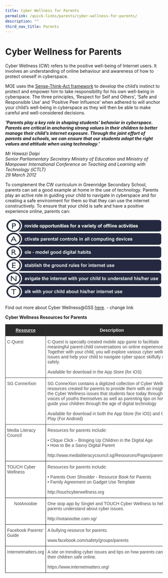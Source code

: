 ```yaml
---
title: Cyber Wellness for Parents
permalink: /quick-links/parents/cyber-wellness-for-parents/
description: ""
third_nav_title: Parents
---
```

# **Cyber Wellness for Parents**

  
Cyber Wellness (CW) refers to the positive well-being of Internet users. It involves an understanding of online behaviour and awareness of how to protect oneself in cyberspace.  
  
MOE uses the [Sense-Think-Act framework](https://www.moe.gov.sg/education/programmes/social-and-emotional-learning/cyber-wellness) to develop the child’s instinct to protect and empower him to take responsibility for his own well-being in cyberspace. The three principles, ‘Respect for Self and Others’, ‘Safe and Responsible Use’ and ‘Positive Peer Influence’ when adhered to will anchor your child’s well-being in cyberspace as they will then be able to make careful and well-considered decisions.  
  
**_'Parents play a key role in shaping students’ behavior in cyberspace. Parents are critical in anchoring strong values in their children to better manage their child’s internet exposure. Through the joint effort of parents and schools, we can ensure that our students adopt the right values and attitude when using technology.'_**  
  

_Mr Hawazi Daipi_    
_Senior Parliamentary Secretary Ministry of Education and Ministry of Manpower_
_International Conference on Teaching and Learning with Technology (iCTLT)_    
_29 March 2012_


To complement the CW curriculum in Greenridge Secondary School, parents can set a good example at home in the use of technology. Parents play an active role in guiding your child to navigate in cyberspace and for creating a safe environment for them so that they can use the internet constructively. To ensure that your child is safe and have a positive experience online, parents can:


![](/images/cyberwellness09.jpg)

Find out more about Cyber Wellness@GSS [here](https://greenridgesec.moe.edu.sg/school-experience/curriculum/ict/cyber-wellness).  - change link
  
  
**Cyber Wellness Resources for Parents**


<table style="border-collapse:collapse;border-spacing:0" class="tg"><thead><tr><th style="background-color:#2A2A2A;border-color:#333333;border-style:solid;border-width:1px;color:#EEE;font-family:Arial, sans-serif;font-size:14px;font-weight:bold;overflow:hidden;padding:10px 5px;text-align:center;text-decoration:underline;vertical-align:top;word-break:normal">Resource</th><th style="background-color:#2A2A2A;border-color:#333333;border-style:solid;border-width:1px;color:#EEE;font-family:Arial, sans-serif;font-size:14px;font-weight:bold;overflow:hidden;padding:10px 5px;text-align:center;vertical-align:top;word-break:normal">Description</th></tr></thead><tbody><tr><td style="background-color:#FFF;border-color:#333333;border-style:solid;border-width:1px;color:#454545;font-family:Arial, sans-serif;font-size:14px;overflow:hidden;padding:10px 5px;text-align:left;vertical-align:top;word-break:normal">C-Quest</td><td style="background-color:#FFF;border-color:#333333;border-style:solid;border-width:1px;color:#454545;font-family:Arial, sans-serif;font-size:14px;overflow:hidden;padding:10px 5px;text-align:left;vertical-align:top;word-break:normal">C-Quest is specially created mobile app game to facilitate meaningful parent-child conversations on online experiences. Together with your child, you will explore various cyber wellness issues and help your child to navigate cyber space skilfully and safely. <br><br>Available for download in the App Store (for iOS)</td></tr><tr><td style="background-color:#FFF;border-color:#333333;border-style:solid;border-width:1px;color:#454545;font-family:Arial, sans-serif;font-size:14px;overflow:hidden;padding:10px 5px;text-align:left;vertical-align:top;word-break:normal"> SG ConneXion</td><td style="background-color:#FFF;border-color:#333333;border-style:solid;border-width:1px;color:#454545;font-family:Arial, sans-serif;font-size:14px;overflow:hidden;padding:10px 5px;text-align:left;vertical-align:top;word-break:normal">SG ConneXion contains a digitized collection of Cyber Wellness resources created for parents to provide them with an insight on the Cyber Wellness issues that students face today through the voices of youths themselves as well as parenting tips on how to guide your children through the age of digital technology<br><br>Available for download in both the App Store (for iOS) and Google Play (For Android)</td></tr><tr><td style="background-color:#FFF;border-color:black;border-style:solid;border-width:1px;color:#454545;font-family:Arial, sans-serif;font-size:14px;overflow:hidden;padding:10px 5px;text-align:left;vertical-align:top;word-break:normal"> Media Literacy Council</td><td style="background-color:#FFF;border-color:black;border-style:solid;border-width:1px;color:#454545;font-family:Arial, sans-serif;font-size:14px;overflow:hidden;padding:10px 5px;text-align:left;vertical-align:top;word-break:normal">Resources for parents include:<br><br>• Clique Click – Bringing Up Children in the Digital Age<br>• How to Be a Savvy Digital Parent <br><br>http://www.medialiteracycouncil.sg/Resources/Pages/parents.aspx </td></tr><tr><td style="background-color:#FFF;border-color:black;border-style:solid;border-width:1px;color:#454545;font-family:Arial, sans-serif;font-size:14px;overflow:hidden;padding:10px 5px;text-align:left;vertical-align:top;word-break:normal"> TOUCH Cyber Wellness</td><td style="background-color:#FFF;border-color:black;border-style:solid;border-width:1px;color:#454545;font-family:Arial, sans-serif;font-size:14px;overflow:hidden;padding:10px 5px;text-align:left;vertical-align:top;word-break:normal">Resources for parents include:<br><br>• Parents Over Shoulder - Resource Book for Parents<br>• Family Agreement on Gadget Use Template <br><br>http://touchcyberwellness.org</td></tr><tr><td style="background-color:#FFF;border-color:black;border-style:solid;border-width:1px;color:#454545;font-family:Arial, sans-serif;font-size:14px;overflow:hidden;padding:10px 5px;text-align:center;vertical-align:top;word-break:normal"> NotAnoobie</td><td style="background-color:#FFF;border-color:black;border-style:solid;border-width:1px;color:#454545;font-family:Arial, sans-serif;font-size:14px;overflow:hidden;padding:10px 5px;text-align:left;vertical-align:top;word-break:normal">One stop app by Singtel and TOUCH Cyber Wellness to help parents understand about cyber issues.<br><br>http://notanoobie.com.sg/</td></tr><tr><td style="background-color:#FFF;border-color:black;border-style:solid;border-width:1px;color:#454545;font-family:Arial, sans-serif;font-size:14px;overflow:hidden;padding:10px 5px;text-align:left;vertical-align:top;word-break:normal"> Facebook Parents' Guide</td><td style="background-color:#FFF;border-color:black;border-style:solid;border-width:1px;color:#454545;font-family:Arial, sans-serif;font-size:14px;overflow:hidden;padding:10px 5px;text-align:left;vertical-align:top;word-break:normal">A bullying resource for parents. <br><br>www.facebook.com/safety/groups/parents</td></tr><tr><td style="background-color:#FFF;border-color:black;border-style:solid;border-width:1px;color:#454545;font-family:Arial, sans-serif;font-size:14px;overflow:hidden;padding:10px 5px;text-align:left;vertical-align:top;word-break:normal">Internetmatters.org</td><td style="background-color:#FFF;border-color:black;border-style:solid;border-width:1px;color:#454545;font-family:Arial, sans-serif;font-size:14px;overflow:hidden;padding:10px 5px;text-align:left;vertical-align:top;word-break:normal">A site on trending cyber issues and tips on how parents can keep their children safe online.<br><br>https://www.internetmatters.org/</td></tr></tbody></table>